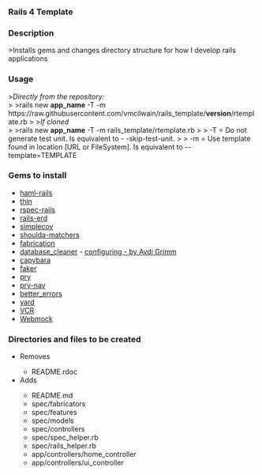 <h3>Rails 4 Template</h3>

<h3>Description</h3>
>Installs gems and changes directory structure for how I develop rails applications

<h3>Usage</h3>
><i>Directly from the repository:</i><br />
>
>rails new <b>app_name</b> -T -m https://raw.githubusercontent.com/vmcilwain/rails_template/<b>version</b>/rtemplate.rb
>
><i>If cloned</i><br />
>
>rails new <b>app_name</b> -T -m rails_template/rtemplate.rb
>
> -T = Do not generate test unit. Is equivalent to - -skip-test-unit.
>
> -m = Use template found in location [URL or FileSystem]. Is equivalent to --template=TEMPLATE


<h3>Gems to install</h3>

<ul>
	<li><a href="https://github.com/indirect/haml-rails" target='blank'>haml-rails</a></li>
	<li><a href="https://github.com/macournoyer/thin" target='blank'>thin</a></li>
	<li><a href="https://github.com/rspec/rspec-rails" target='blank'>rspec-rails</a></li>
	<li><a href="https://github.com/voormedia/rails-erd" target='blank'>rails-erd</a></li>
	<li><a href="https://github.com/colszowka/simplecov" target='blank'>simplecov</a></li>
	<li><a href="https://github.com/thoughtbot/shoulda-matchers" target='blank'>shoulda-matchers</a></li>
	<li><a href="http://www.fabricationgem.org" target='blank'>fabrication</a></li>
	<li><a href="https://github.com/DatabaseCleaner/database_cleaner" target='blank'>database_cleaner</a> - <a href="http://devblog.avdi.org/2012/08/31/configuring-database_cleaner-with-rails-rspec-capybara-and-selenium/" target='blank'>configuring - by Avdi Grimm</a></li>
	<li><a href="https://github.com/jnicklas/capybara" target='blank'>capybara</a></li>
	<li><a href="https://github.com/stympy/faker" target='blank'>faker</a></li>
	<li><a href="https://github.com/pry/pry" target='blank'>pry</a></li>
	<li><a href="https://github.com/nixme/pry-nav">pry-nav</a></li>
	<li><a href="https://github.com/charliesome/better_errors" target='blank'>better_errors</a></li>
	<li><a href="http://yardoc.com" target='blank'>yard</a></li>
	<li><a href="https://github.com/vcr/vcr" target='blank'>VCR</a></li>
	<li><a href="https://github.com/bblimke/webmock" target='blank'>Webmock</a></li>
</ul>

<h3>Directories and files to be created</h3>
<ul>
	<li>Removes</li>
	<ul>
		<li>README.rdoc</li>
	</ul>
	<li>Adds</li>
	<ul>
		<li>README.md</li>
		<li>spec/fabricators</li>
		<li>spec/features</li>
		<li>spec/models</li>
		<li>spec/controllers</li>
		<li>spec/spec_helper.rb</li>
		<li>spec/rails_helper.rb</li>
		<li>app/controllers/home_controller</li>
		<li>app/controllers/ui_controller</li>
	</ul>
</ul>